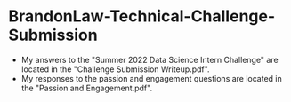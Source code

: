 # BrandonLaw-Technical-Challenge-Submission
- My answers to the "Summer 2022 Data Science Intern Challenge" are located in the "Challenge Submission Writeup.pdf".
- My responses to the passion and engagement questions are located in the "Passion and Engagement.pdf".
